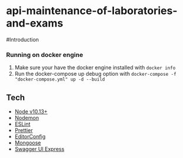 # api-maintenance-of-laboratories-and-exams

#Introduction


### Running on docker engine
1. Make sure your have the docker engine installed with `docker info`
2. Run the docker-compose up debug option with `docker-compose -f "docker-compose.yml" up -d --build`



## Tech
- [Node v10.13+](http://nodejs.org/)
- [Nodemon](https://www.npmjs.com/package/nodemon)
- [ESLint](https://www.npmjs.com/package/eslint)
- [Prettier](https://www.npmjs.com/package/prettier)
- [EditorConfig](https://www.npmjs.com/package/editorconfig-tools)
- [Mongoose](https://www.npmjs.com/package/mongoose)
- [Swagger UI Express](https://www.npmjs.com/package/swagger-ui-express)
